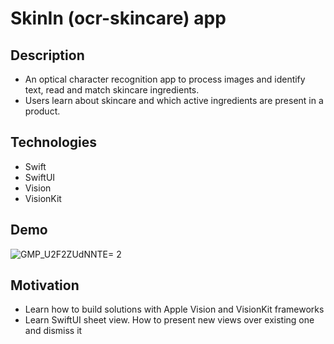 # SkinIn (ocr-skincare) app
## Description 
* An optical character recognition app to process images and identify text, read and match skincare ingredients. 
* Users learn about skincare and which active ingredients are present in a product.

## Technologies
* Swift
* SwiftUI
* Vision
* VisionKit
  
## Demo
![GMP_U2F2ZUdNNTE= 2](https://github.com/arirays/ocr-skincare/assets/51388551/87f274ef-6c97-47ff-bd0e-4ee85db90b3e)


## Motivation
* Learn how to build solutions with Apple Vision and VisionKit frameworks
* Learn SwiftUI sheet view. How to present new views over existing one and dismiss it

